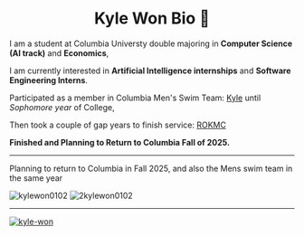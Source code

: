 <h1 align="center">Kyle Won Bio 📖 </h1>

I am a student at Columbia Universty double majoring in **Computer Science (AI track)** and **Economics**,


I am currently interested in **Artificial Intelligence internships** and **Software Engineering Interns**.

Participated as a member in Columbia Men's Swim Team: [Kyle](https://www.swimcloud.com/swimmer/902649/) until *Sophomore year* of College, 


Then took a couple of gap years to finish service: [ROKMC](https://kookbang.dema.mil.kr/newsWeb/20231026/1/ATCE_CTGR_0050110000/view.do)

**Finished and Planning to Return to Columbia Fall of 2025.**

---
Planning to return to Columbia in Fall 2025, and also the Mens swim team in the same year

 <p align="left"> <img src="https://komarev.com/ghpvc/?username=kylewon0102&label=kylewon0102%20Profile%20views&color=0e75b6&style=flat" alt="kylewon0102" /> 
   <img src="https://komarev.com/ghpvc/?username=2kylewon0102&label=2kylewon0102%20Profile%20views&color=0e75b6&style=flat" alt="2kylewon0102" /> </p>

---

<p align="left"> <a href="https://www.linkedin.com/in/kyle-won/" target="blank"><img src="https://img.shields.io/badge/LinkedIn-0077B5?style=for-the-badge&logo=linkedin&logoColor=white" alt="kyle-won" /></a> </p>

